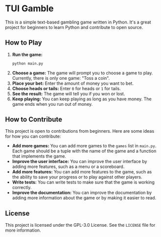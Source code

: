 # TUI Gamble

This is a simple text-based gambling game written in Python. It's a great project for beginners to learn Python and contribute to open source.

## How to Play

1.  **Run the game:**
    ```bash
    python main.py
    ```
2.  **Choose a game:**
    The game will prompt you to choose a game to play. Currently, there is only one game: "Toss a coin".
3.  **Place your bet:**
    Enter the amount of money you want to bet.
4.  **Choose heads or tails:**
    Enter `0` for heads or `1` for tails.
5.  **See the result:**
    The game will tell you if you won or lost.
6.  **Keep playing:**
    You can keep playing as long as you have money. The game ends when you run out of money.

## How to Contribute

This project is open to contributions from beginners. Here are some ideas for how you can contribute:

*   **Add more games:**
    You can add more games to the `games` list in `main.py`. Each game should be a tuple with the name of the game and a function that implements the game.
*   **Improve the user interface:**
    You can improve the user interface by adding more features, such as a menu or a scoreboard.
*   **Add more features:**
    You can add more features to the game, such as the ability to save your progress or to play against other players.
*   **Write tests:**
    You can write tests to make sure that the game is working correctly.
*   **Improve the documentation:**
    You can improve the documentation by adding more information about the game or by making it easier to read.

## License

This project is licensed under the  GPL-3.0 License. See the `LICENSE` file for more information.
